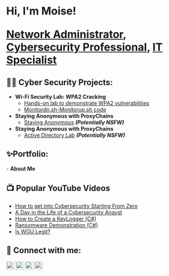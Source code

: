 <h1>Hi, I'm Moise! <br/>
  
  <a href="https://github.com/joshmadakor1">Network Administrator</a>, <a href="https://www.linkedin.com/in/joshmadakor/">Cybersecurity Professional</a>, <a href="https://www.youtube.com/c/joshmadakor">IT Specialist</a></h1>

<h2>👨‍💻 Cyber Security Projects:</h2>

- <b>Wi-Fi Security Lab: WPA2 Cracking</b>
  - [Hands-on lab to demonstrate WPA2 vulnerabilities](https://github.com/MoTech57/WiFi-Security-Lab-WPA2-Cracking-/tree/main)
  - [Monitordn.sh-Monitorup.sh code](https://github.com/MoTech57/Enable-Mointor-Managed-Mode-/tree/main)     
- <b>Staying Anonymous with ProxyChains</b>
  - [Staying Anonymous](https://github.com/MoTech57/Staying-Anonymous-with-ProxyChains) <b><i>(Potentially NSFW)</b></i>
- <b>Staying Anonymous with ProxyChains</b>
  - [Active Directory Lab](https://github.com/MoTech57/Staying-Anonymous-with-ProxyChains) <b><i>(Potentially NSFW)</b></i>

<h2>✨Portfolio:</h2>
- <b>About Me</b>


<h2>📺 Popular YouTube Videos</h2>

- [How to get into Cybersecurity Starting From Zero](https://www.youtube.com/watch?v=a83ASGn_V_s)
- [A Day in the Life of a Cybersecurity Anayst](https://www.youtube.com/watch?v=uHy3oM7NnoU)
- [How to Create a KeyLogger (C#)](https://www.youtube.com/watch?v=N-L9hklSlNk)
- [Ransomware Demonstration (C#)](https://www.youtube.com/watch?v=OfvdQeh79s0)
- [Is WGU Legit?](https://www.youtube.com/watch?v=E2MwRWxDBkA)

<h2> 🤳 Connect with me:</h2>

[<img align="left" alt="JoshMadakor | YouTube" width="22px" src="https://cdn.jsdelivr.net/npm/simple-icons@v3/icons/youtube.svg" />][youtube]
[<img align="left" alt="JoshMadakor | Twitter" width="22px" src="https://cdn.jsdelivr.net/npm/simple-icons@v3/icons/twitter.svg" />][twitter]
[<img align="left" alt="JoshMadakor | LinkedIn" width="22px" src="https://cdn.jsdelivr.net/npm/simple-icons@v3/icons/linkedin.svg" />][linkedin]
[<img align="left" alt="JoshMadakor | Instagram" width="22px" src="https://cdn.jsdelivr.net/npm/simple-icons@v3/icons/instagram.svg" />][instagram]

[twitter]: https://twitter.com/joshmadakor
[youtube]: https://www.youtube.com/c/joshmadakor
[instagram]: https://www.instagram.com/joshmadakor/
[linkedin]: https://linkedin.com/in/joshmadakor

<!--
**joshmadakor1/joshmadakor1** is a ✨ _special_ ✨ repository because its `README.md` (this file) appears on your GitHub profile.

Here are some ideas to get you started:

- 🔭 I’m currently working on ...
- 🌱 I’m currently learning ...
- 👯 I’m looking to collaborate on ...
- 🤔 I’m looking for help with ...
- 💬 Ask me about ...
- 📫 How to reach me: ...
- 😄 Pronouns: ...
- ⚡ Fun fact: ...
-->
